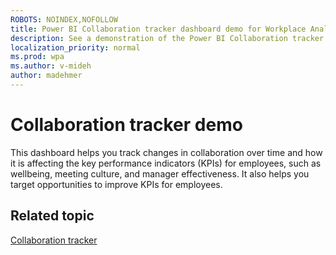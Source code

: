 ```yaml
---
ROBOTS: NOINDEX,NOFOLLOW
title: Power BI Collaboration tracker dashboard demo for Workplace Analytics
description: See a demonstration of the Power BI Collaboration tracker dashboard
localization_priority: normal 
ms.prod: wpa
ms.author: v-mideh
author: madehmer
---
```

# Collaboration tracker demo

This dashboard helps you track changes in collaboration over time and how it is affecting the key performance indicators (KPIs) for employees, such as wellbeing, meeting culture, and manager effectiveness. It also helps you target opportunities to improve KPIs for employees.


## Related topic

[Collaboration tracker](../tutorials/power-bi-collab-track.md)
